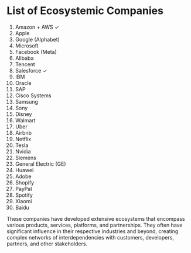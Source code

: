 # List of Ecosystemic Companies

1. Amazon + AWS ✓
2. Apple
3. Google (Alphabet)
4. Microsoft
5. Facebook (Meta)
6. Alibaba
7. Tencent
8. Salesforce ✓
9. IBM
10. Oracle
11. SAP
12. Cisco Systems
13. Samsung
14. Sony
15. Disney
16. Walmart
17. Uber
18. Airbnb
19. Netflix
20. Tesla
21. Nvidia
22. Siemens
23. General Electric (GE)
24. Huawei
25. Adobe
26. Shopify
27. PayPal
28. Spotify
29. Xiaomi
30. Baidu

These companies have developed extensive ecosystems that encompass various products, services, platforms, and partnerships. They often have significant influence in their respective industries and beyond, creating complex networks of interdependencies with customers, developers, partners, and other stakeholders.